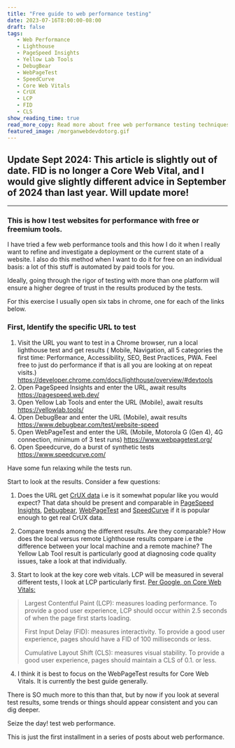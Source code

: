 ```yaml
---
title: "Free guide to web performance testing"
date: 2023-07-16T8:00:00-08:00
draft: false
tags: 
   - Web Performance
   - Lighthouse
   - PageSpeed Insights
   - Yellow Lab Tools
   - DebugBear
   - WebPageTest
   - SpeedCurve
   - Core Web Vitals
   - CrUX
   - LCP
   - FID
   - CLS
show_reading_time: true
read_more_copy: Read more about free web performance testing techniques...
featured_image: /morganwebdevdotorg.gif
---
```


## Update Sept 2024: This article is slightly out of date. FID is no longer a Core Web Vital, and I would give slightly different advice in September of 2024 than last year. Will update more!

---

### This is how I test websites for performance with free or freemium tools. 

I have tried a few web performance tools and this how I do it when I really want to refine and investigate a deployment or the current state of a website. I also do this method when I want to do it for free on an individual basis: a lot of this stuff is automated by paid tools for you.

Ideally, going through the rigor of testing with more than one platform will ensure a higher degree of trust in the results produced by the tests. 

For this exercise I usually open six tabs in chrome, one for each of the links below.

### First, Identify the specific URL to test

1. Visit the URL you want to test in a Chrome browser, run a local lighthouse test and get results ( Mobile, Navigation, all 5 categories the first time: Performance, Accessibility, SEO, Best Practices, PWA. Feel free to just do performance if that is all you are looking at on repeat visits.)
https://developer.chrome.com/docs/lighthouse/overview/#devtools
2. Open PageSpeed Insights and enter the URL, await results
https://pagespeed.web.dev/
3. Open Yellow Lab Tools and enter the URL (Mobile), await results
https://yellowlab.tools/
4. Open DebugBear and enter the URL (Mobile), await results
https://www.debugbear.com/test/website-speed
5. Open WebPageTest and enter the URL (Mobile, Motorola G (Gen 4), 4G connection, minimum of 3 test runs)
https://www.webpagetest.org/
6. Open Speedcurve, do a burst of synthetic tests
https://www.speedcurve.com/

Have some fun relaxing while the tests run.

Start to look at the results. Consider a few questions:

1. Does the URL get [CrUX data](https://developer.chrome.com/docs/crux/about/) i.e is it somewhat popular like you would expect? That data should be present and comparable in [PageSpeed Insights](https://pagespeed.web.dev/), [Debugbear](https://www.debugbear.com/test/website-speed), [WebPageTest](https://www.webpagetest.org/) and [SpeedCurve](https://www.speedcurve.com/) if it is popular enough to get real CrUX data.

2. Compare trends among the different results. Are they comparable? How does the local versus remote Lighthouse results compare i.e the difference between your local machine and a remote machine? The Yellow Lab Tool result is particularly good at diagnosing code quality issues, take a look at that individually.

3. Start to look at the key core web vitals. LCP will be measured in several different tests, I look at LCP particularly first. [Per Google, on Core Web Vitals:](https://web.dev/vitals/)

> Largest Contentful Paint (LCP): measures loading performance. To provide a good user experience, LCP should occur within 2.5 seconds of when the page first starts loading.
>
> First Input Delay (FID): measures interactivity. To provide a good user experience, pages should have a FID of 100 milliseconds or less.
>
> Cumulative Layout Shift (CLS): measures visual stability. To provide a good user experience, pages should maintain a CLS of 0.1. or less.

4. I think it is best to  focus on the WebPageTest results for Core Web Vitals. It is currently the best guide generally. 

There is SO much more to this than that, but by now if you look at several test results, some trends or things should appear consistent and you can dig deeper.

Seize the day! test web performance.

This is just the first installment in a series of posts about web performance. 